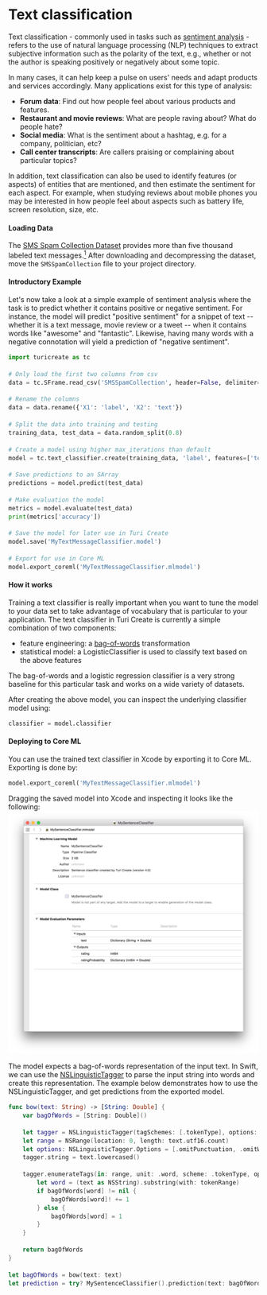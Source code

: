 # Text classification

Text classification - commonly used in tasks such as <a
href="https://en.wikipedia.org/wiki/Sentiment_analysis"> sentiment
analysis</a> - refers to the use of natural language processing (NLP)
techniques to extract subjective information such as the polarity of the text, e.g., whether or not the
author is speaking positively or negatively about some topic.

In many cases, it can help keep a pulse on users' needs and adapt
products and services accordingly. Many applications exist for this
type of analysis:

- **Forum data**: Find out how people feel about various products and
  features.
- **Restaurant and movie reviews**: What are people raving about? What
  do people hate?
- **Social media**: What is the sentiment about a hashtag, e.g. for a
  company, politician, etc?
- **Call center transcripts**: Are callers praising or complaining about
  particular topics?

In addition, text classification can also be used to identify features
(or aspects) of entities that are mentioned, and then estimate the
sentiment for each aspect. For example, when studying reviews about
mobile phones you may be interested in how people feel about aspects
such as battery life, screen resolution, size, etc.

#### Loading Data

The [SMS Spam Collection Dataset](https://archive.ics.uci.edu/ml/datasets/SMS+Spam+Collection) provides more than five thousand labeled text messages.[<sup>1</sup>](../datasets.md) After downloading and decompressing the dataset, move the `SMSSpamCollection` file to your project directory.


#### Introductory Example

Let's now take a look at a simple example of sentiment analysis where
the task is to predict whether it contains positive or negative
sentiment.  For instance, the model will predict "positive sentiment"
for a snippet of text -- whether it is a text message, movie review or a tweet -- when
it contains words like "awesome" and "fantastic". Likewise, having many
words with a negative connotation will yield a prediction of "negative
sentiment".

```python
import turicreate as tc

# Only load the first two columns from csv
data = tc.SFrame.read_csv('SMSSpamCollection', header=False, delimiter='\t', quote_char='\0')

# Rename the columns
data = data.rename({'X1': 'label', 'X2': 'text'})

# Split the data into training and testing
training_data, test_data = data.random_split(0.8)

# Create a model using higher max_iterations than default
model = tc.text_classifier.create(training_data, 'label', features=['text'], max_iterations=100)

# Save predictions to an SArray
predictions = model.predict(test_data)

# Make evaluation the model
metrics = model.evaluate(test_data)
print(metrics['accuracy'])

# Save the model for later use in Turi Create
model.save('MyTextMessageClassifier.model')

# Export for use in Core ML
model.export_coreml('MyTextMessageClassifier.mlmodel')
```

#### How it works

Training a text classifier is really important when you want to tune the
model to your data set to take advantage of vocabulary that is
particular to your application. The text classifier in Turi Create is
currently a simple combination of two components:

- feature engineering:  a [bag-of-words](../text/analysis.md)
  transformation
- statistical model: a LogisticClassifier is used to classify text based
  on the above features

The bag-of-words and a logistic regression classifier is a very strong
baseline for this particular task and works on a wide variety of
datasets.

After creating the above model, you can inspect the underlying
classifier model using:

```python
classifier = model.classifier
```

#### Deploying to Core ML

You can use the trained text classifier in Xcode by exporting it to Core ML. Exporting is done by:

```python
model.export_coreml('MyTextMessageClassifier.mlmodel')
```

Dragging the saved model into Xcode and inspecting it looks like the following:
<img src="images/sentence_classifier_model.png"></img>

The model expects a bag-of-words representation of the input text. In Swift, we can use the [NSLinguisticTagger](https://developer.apple.com/documentation/foundation/nslinguistictagger/tokenizing_natural_language_text) to parse the input string into words and create this representation. The example below demonstrates how to use the NSLinguisticTagger, and get predictions from the exported model.

```swift
func bow(text: String) -> [String: Double] {
    var bagOfWords = [String: Double]()

    let tagger = NSLinguisticTagger(tagSchemes: [.tokenType], options: 0)
    let range = NSRange(location: 0, length: text.utf16.count)
    let options: NSLinguisticTagger.Options = [.omitPunctuation, .omitWhitespace]
    tagger.string = text.lowercased()

    tagger.enumerateTags(in: range, unit: .word, scheme: .tokenType, options: options) { _, tokenRange, _ in
        let word = (text as NSString).substring(with: tokenRange)
        if bagOfWords[word] != nil {
            bagOfWords[word]! += 1
        } else {
            bagOfWords[word] = 1
        }
    }

    return bagOfWords
}

let bagOfWords = bow(text: text)
let prediction = try? MySentenceClassifier().prediction(text: bagOfWords)
```
